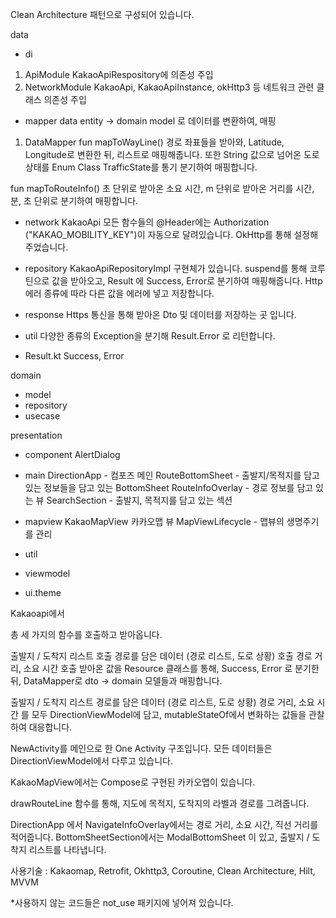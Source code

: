 Clean Architecture 패턴으로 구성되어 있습니다.

data

- di
1. ApiModule
KakaoApiRespository에 의존성 주입
2. NetworkModule
KakaoApi, KakaoApiInstance, okHttp3 등 네트워크 관련 클래스 의존성 주입

- mapper
data entity -> domain model 로 데이터를 변환하여, 매핑
1. DataMapper
fun mapToWayLine()
경로 좌표들을 받아와, Latitude, Longitude로 변환한 뒤, 리스트로 매핑해줍니다. 또한
String 값으로 넘어온 도로 상태를 Enum Class TrafficState를 통기 분기하여 매핑합니다.

fun mapToRouteInfo()
초 단위로 받아온 소요 시간, m 단위로 받아온 거리를 시간, 분, 초 단위로 분기하여 매핑합니다.

- network
KakaoApi
모든 함수들의 @Header에는 Authorization ("KAKAO_MOBILITY_KEY")이 자동으로 달려있습니다.
OkHttp를 통해 설정해주었습니다.

- repository
KakaoApiRepositoryImpl 구현체가 있습니다.
suspend를 통해 코루틴으로 값을 받아오고, Result 에 Success, Error로 분기하여 매핑해줍니다.
Http 에러 종류에 따라 다른 값을 에러에 넣고 저장합니다.

- response
Https 통신을 통해 받아온 Dto 및 데이터를 저장하는 곳 입니다.
  
- util
다양한 종류의 Exception을 분기해 Result.Error 로 리턴합니다.

- Result.kt
Success, Error

domain

- model
- repository
- usecase

presentation

- component
AlertDialog

- main
DirectionApp - 컴포즈 메인
RouteBottomSheet - 출발지/목적지를 담고 있는 정보들을 담고 있는 BottomSheet
RouteInfoOverlay - 경로 정보를 담고 있는 뷰
SearchSection - 출발지, 목적지를 담고 있는 섹션

- mapview
KakaoMapView 카카오맵 뷰
MapViewLifecycle - 맵뷰의 생명주기를 관리

- util

- viewmodel
- ui.theme

Kakaoapi에서

총 세 가지의 함수를 호출하고 받아옵니다.

출발지 / 도착지 리스트 호출
경로를 담은 데이터 (경로 리스트, 도로 상황) 호출
경로 거리, 소요 시간 호출
받아온 값을 Resource 클래스를 통해, Success, Error 로 분기한 뒤, DataMapper로 dto -> domain 모델들과 매핑합니다.

출발지 / 도착지 리스트
경로를 담은 데이터 (경로 리스트, 도로 상황)
경로 거리, 소요 시간
를 모두 DirectionViewModel에 담고, mutableStateOf에서 변화하는 값들을 관찰하여 대응합니다.

NewActivity를 메인으로 한 One Activity 구조입니다. 모든 데이터들은 DirectionViewModel에서 다루고 있습니다.

KakaoMapView에서는 Compose로 구현된 카카오맵이 있습니다.

drawRouteLine 함수를 통해, 지도에 목적지, 도착지의 라벨과 경로를 그려줍니다.

DirectionApp 에서 NavigateInfoOverlay에서는 경로 거리, 소요 시간, 직선 거리를 적어줍니다. BottomSheetSection에서는 ModalBottomSheet 이 있고, 출발지 / 도착지 리스트를 나타냅니다.

사용기술 : Kakaomap, Retrofit, Okhttp3, Coroutine, Clean Architecture, Hilt, MVVM

*사용하지 않는 코드들은 not_use 패키지에 넣어져 있습니다.

